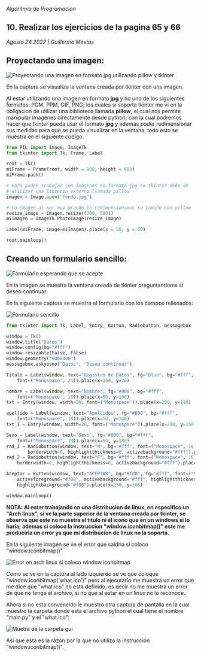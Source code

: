<section class="job">

<em>Algoritmia de Programacion</em>

# 10. Realizar los ejercicios de la pagina 65 y 66

<em>Agosto 24.2022 <span>|</span> Guillermo Mestas</em>

## Proyectando una imagen:

![Proyectando una imagen en formato jpg utilizando pillow y tkinter](../../assets/media/algoritmia/job-10/ver-imagen-en-tk.png)

En la captura se visualiza la ventana creada por tkinter con una imagen.

Al estar utilizando una imagen en formato **jpg** y no uno de los siguientes formatos: PGM, PPM, GIF, PNG; los cuales
si soporta tkinter me vi en la obligacion de utilizar una biblioteca llamada **pillow**, el cual nos permite manipular
imagenes directamente desde python; con la cual podremos hacer que tkinter pueda usar el formato **jpg** y ademas poder
redimensionar sus medidas para que se pueda visualizar en la ventana, todo esto se muestra en el siguiente codigo:

```python
from PIL import Image, ImageTk
from tkinter import Tk, Frame, Label

root = Tk()
miFrame = Frame(root, width = 800, height = 600)
miFrame.pack()

# Para poder trabajar con imagenes en formato jpg en tkinter debo de
# utilizar una libreria externa llamada pillow
imagen = Image.open("fondo.jpg")

# La imagen al ser muy grande la redimensionamos su tamaño con pillow
resize_image = imagen.resize((700, 500))
miImagen = ImageTk.PhotoImage(resize_image)

Label(miFrame, image=miImagen).place(x = 50, y = 50)

root.mainloop()
```

## Creando un formulario sencillo:


![Formulario esperando que se acepte](../../assets/media/algoritmia/job-10/form-en-tk-1.png)

En la imagen se muestra la ventana creada de tkinter preguntandome si deseo continuar.

En la siguiente captura se muestra el formulario con los campos rellenados:

![Formulario sencillo](../../assets/media/algoritmia/job-10/form-en-tk-2.png)

```python
from tkinter import Tk, Label, Entry, Button, Radiobutton, messagebox

window = Tk()
window.title("Datos")
window.config(bg="#fff")
window.resizable(False, False)
window.geometry("600x400")
messagebox.askyesno("Datos", "Desea continuar")

Titulo = Label(window, text="Registro de Datos", fg="blue", bg="#fff",
    font=("Monospace", 24)).place(x=160, y=20)

nombre = Label(window, text="Nombre", fg="#000", bg="#fff",
    font=("Monospace", 18)).place(x=50, y=100)
txt = Entry(window, width=20, font=("Monospace")).place(x=200, y=110)

apellido = Label(window, text="Apellidos", fg="#000", bg="#fff",
    font=("Monospace", 18)).place(x=50, y=140)
txt_1 = Entry(window, width=20, font=("Monospace")).place(x=200, y=150)

Sexo = Label(window, text="Sexo", fg="#000", bg="#fff",
    font=("Monospace", 18)).place(x=50, y=180)
rad_1 = Radiobutton(window, text="M", bg="#fff", font=("Monospace", 16), value=1,
        borderwidth=0, highlightthickness=0, activebackground="#fff").place(x=200, y=180)
rad_2 = Radiobutton(window, text="F", bg="#fff", font=("Monospace", 16), value=2,
    borderwidth=0, highlightthickness=0, activebackground="#fff").place(x=260, y=180)

Aceptar = Button(window, text="ACEPTAR", bg="#f00", fg="#fff", font=("Monospace", 18),
    activeforeground="#f00", activebackground="#fff", highlightthickness=2, borderwidth=0,
    highlightbackground="#f00").place(x=250, y=300)

window.mainloop()
```

**NOTA: Al estar trabajando en una distribucion de linux, en especifico un "Arch linux", si ve la
parte superior de la ventana creada por tkinter, se observa que este no muestra el titulo ni el icono
que en un windows si lo haria; ademas si coloco la instruccion "window.iconbitmap()" este me produciria
un error ya que mi distribucion de linux no la soporta.**

En la siguiente imagen se ve el error que saldria si coloco "window.iconbitmap()"

![Error en arch linux si coloco window.iconbitmap](../../assets/media/algoritmia/job-10/error-ico.png)

Como se ve en la captura al lado izquierdo se ve que coloque "window.iconbitmap('what.ico')" pero
al ejecutarlo me muestra un error que me dice que "what.ico" no esta definido, es decir no me muestra
un error de que no tenga el archivo, si no que al estar en un linux no lo reconoce.

Ahora si no esta convencido le muestro otra captura de pantalla en la cual muestro la carpeta
donde esta el archivo python el cual tiene el nombre "main.py" y el "what.ico":

![Muetra de la carpeta gui](../../assets/media/algoritmia/job-10/carpeta-muestra.png)

Asi que esta es la razon por la que no utilizo la instruccion "window.iconbitmap()".

</section>
